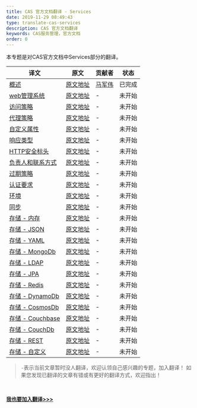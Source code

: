 ```yaml
---
title: CAS 官方文档翻译 - Services
date: 2019-11-29 08:49:43
type: translate-cas-services
description: CAS 官方文档翻译
keywords: CAS服务管理，官方文档
order: 0
---
```


本专题是对CAS官方文档中Services部分的翻译。

译文 | 原文 | 贡献者 | 状态
---|---|---|---
[概述](services-overview.html)  |  [原文地址](https://apereo.github.io/cas/6.0.x/services/Service-Management.html) | [马军伟](https://github.com/417511458) | 已完成
[web管理系统](services-web-management.html) | [原文地址](https://apereo.github.io/cas/6.0.x/services/Installing-ServicesMgmt-Webapp.html) | - | 未开始
[访问策略](services-access-strategy.html) | [原文地址](https://apereo.github.io/cas/6.0.x/services/Configuring-Service-Access-Strategy.html) | - | 未开始
[代理策略](services-proxy-policy.html) | [原文地址](https://apereo.github.io/cas/6.0.x/services/Configuring-Service-Proxy-Policy.html) | - | 未开始
[自定义属性](services-custom-properties.html) | [原文地址](https://apereo.github.io/cas/6.0.x/services/Configuring-Service-Custom-Properties.html) | - | 未开始
[响应类型](services-response-type.html) | [原文地址](https://apereo.github.io/cas/6.0.x/services/Configuring-Service-Response-Type.html) | - | 未开始
[HTTP安全标头](services-http-security-headers.html) | [原文地址](https://apereo.github.io/cas/6.0.x/services/Configuring-Service-Http-Security-Headers.html) | - | 未开始
[负责人和联系方式](services-contacts-and-owners.html) | [原文地址](https://apereo.github.io/cas/6.0.x/services/Configuring-Service-Contacts.html) | - | 未开始
[过期策略](services-expiration-policy.html) | [原文地址](https://apereo.github.io/cas/6.0.x/services/Configuring-Service-Expiration-Policy.html) | - | 未开始
[认证要求](services-required-auth.html) | [原文地址](https://apereo.github.io/cas/6.0.x/services/Configuring-Service-Required-AuthN.html) | - | 未开始
[环境](services-environments.html) | [原文地址](https://apereo.github.io/cas/6.0.x/services/Configuring-Service-Environments.html) | - | 未开始
[同步](services-replication.html) | [原文地址](https://apereo.github.io/cas/6.0.x/services/Configuring-Service-Replication.html) | - | 未开始
[存储 - 内存](services-storage-inmemory.html) | [原文地址](https://apereo.github.io/cas/6.0.x/services/InMemory-Service-Management.html) | - | 未开始
[存储 - JSON](services-storage-json.html) | [原文地址](https://apereo.github.io/cas/6.0.x/services/JSON-Service-Management.html) | - | 未开始
[存储 - YAML](services-storage-yaml.html) | [原文地址](https://apereo.github.io/cas/6.0.x/services/YAML-Service-Management.html) | - | 未开始
[存储 - MongoDb](services-storage-mongodb.html) | [原文地址](https://apereo.github.io/cas/6.0.x/services/MongoDb-Service-Management.html) | - | 未开始
[存储 - LDAP](services-storage-ldap.html) | [原文地址](https://apereo.github.io/cas/6.0.x/services/LDAP-Service-Management.html) | - | 未开始
[存储 - JPA](services-storage-jpa.html) | [原文地址](https://apereo.github.io/cas/6.0.x/services/JPA-Service-Management.html) | - | 未开始
[存储 - Redis](services-storage-redis.html) | [原文地址](https://apereo.github.io/cas/6.0.x/services/Redis-Service-Management.html) | - | 未开始
[存储 - DynamoDb](services-storage-dynamodb.html) | [原文地址](https://apereo.github.io/cas/6.0.x/services/DynamoDb-Service-Management.html) | - | 未开始
[存储 - CosmosDb](services-storage-cosmosdb.html) | [原文地址](https://apereo.github.io/cas/6.0.x/services/CosmosDb-Service-Management.html) | - | 未开始
[存储 - Couchbase](services-storage-couchbase.html) | [原文地址](https://apereo.github.io/cas/6.0.x/services/Couchbase-Service-Management.html) | - | 未开始
[存储 - CouchDb](services-storage-couchdb.html) | [原文地址](https://apereo.github.io/cas/6.0.x/services/CouchDb-Service-Management.html) | - | 未开始
[存储 - REST](services-storage-rest.html) | [原文地址](https://apereo.github.io/cas/6.0.x/services/REST-Service-Management.html) | - | 未开始
[存储 - 自定义](services-storage-custom.html) | [原文地址](https://apereo.github.io/cas/6.0.x/services/Custom-Service-Management.html) | - | 未开始


> `-`表示当前文章暂时没人翻译，欢迎认领自己感兴趣的专题，加入翻译！
> 如果您发现已翻译的文章有错或有更好的翻译方式，欢迎指出！


<br />

**[我也要加入翻译>>>](/translate/join.html)**

<br />






